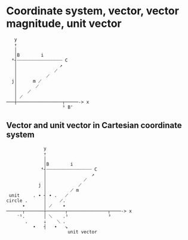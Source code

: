 # Coordinate system, vector, vector magnitude, unit vector

```
   y
   ↑
   │ 
   │B        i
  ⁴┤┈┈┈┈┈┈┈┈┈┈┈┈┈┈┈┈┈ C
   │                ↗
   │              ⟋
   │           ⟋
  j│      m ⟋
   │       ⟋
   │    ⟋
   │ ⟋
───┼─────────────────┬─────-> x
                     ³ B'
```


## Vector and unit vector in Cartesian coordinate system

```
              y
              ↑
              │
              │B        i
             ⁴┤┈┈┈┈┈┈┈┈┈┈┈┈┈┈┈┈┈ C
              │                 ↗
              │              ⟋
            j │            ⟋
              │         ⟋ m
 unit     . ∙ ┤ ∙ .   ⟋
circle .      │     ⟋.
      ∙       │ ⟋    ∙
──────┬───────┼───────┬───────────────┬────-> x
    ⁻¹.       │ ⟍    .¹               ³
       .      ↓    ⟍ .
          ∙   ┤   ∙   ↘
                       unit vector
```
